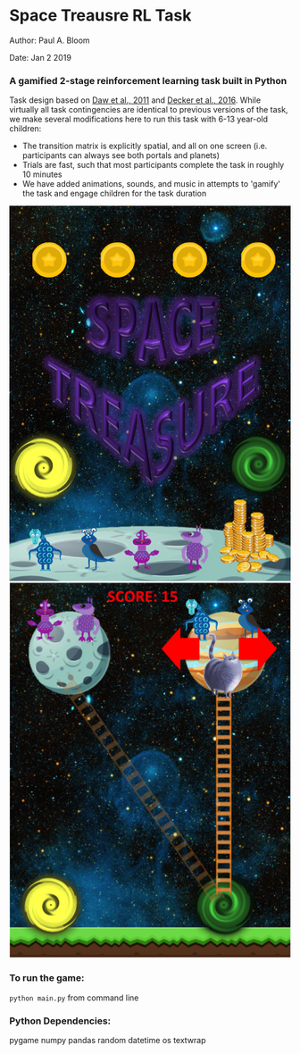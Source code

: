 # Space Treausre RL Task

Author: Paul A. Bloom

Date: Jan 2 2019

### A gamified 2-stage reinforcement learning task built in Python

Task design based on [Daw et al., 2011](https://www.ncbi.nlm.nih.gov/pubmed/21435563) and [Decker et al., 2016](https://www.ncbi.nlm.nih.gov/pubmed/27084852). While virtually all task contingencies are identical to previous versions of the task, we make several modifications here to run this task with 6-13 year-old children:

*	The transition matrix is explicitly spatial, and all on one screen (i.e. participants can always see both portals and planets)
*	Trials are fast, such that most participants complete the task in roughly 10 minutes
*	We have added animations, sounds, and music in attempts to 'gamify' the task and engage children for the task duration

![](images/instructions/Slide01.jpg) ![](images/demoImg.png)


### To run the game: 

`python main.py` from command line

### Python Dependencies:

pygame
numpy 
pandas
random
datetime
os
textwrap
